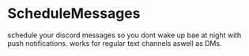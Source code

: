 # ScheduleMessages

schedule your discord messages so you dont wake up bae at night with push notifications.
works for regular text channels aswell as DMs.
